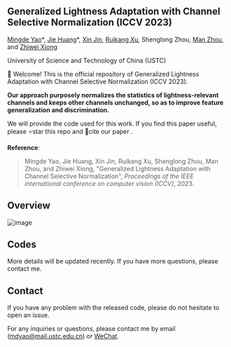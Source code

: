 ## Generalized Lightness Adaptation with Channel Selective Normalization (ICCV 2023) 

[Mingde Yao](https://scholar.google.com/citations?user=fsE3MzwAAAAJ&hl=en)\*, [Jie Huang](https://huangkevinj.github.io/)\*, [Xin Jin](http://home.ustc.edu.cn/~jinxustc/), [Ruikang Xu](https://scholar.google.com/citations?user=PulrrscAAAAJ&hl=en), Shenglong Zhou, [Man Zhou](https://manman1995.github.io/), and [Zhiwei Xiong](http://staff.ustc.edu.cn/~zwxiong/)

University of Science and Technology of China (USTC)

:rocket: Welcome! This is the official repository of Generalized Lightness Adaptation with Channel Selective Normalization (ICCV 2023). 

**Our approach purposely normalizes the statistics of lightness-relevant channels and keeps other channels unchanged, so as to improve feature generalization and discrimination.**

We will provide the code used for this work. If you find this paper useful, please :star:star this repo  and :page_facing_up:cite our paper .

**Reference**:  

> Mingde Yao, Jie Huang, Xin Jin, Ruikang Xu, Shenglong Zhou, Man Zhou, and Zhiwei Xiong, "Generalized Lightness Adaptation with Channel Selective Normalization",
> *Proceedings of the IEEE international conference on computer vision (ICCV)*, 2023.

## Overview
![image](https://github.com/mdyao/CSN-Net-ICCV2023/assets/33108887/f4c9b327-51fa-4832-8069-ab6919100277)

## Codes

<!-- This repository is the **official implementation** of the paper, "Generalized Lightness Adaptation with Channel Selective Normalization", where more implementation details are presented. -->


More details will be updated recently. If you have more questions, please contact me.



## Contact

If you have any problem with the released code, please do not hesitate to open an issue.

For any inquiries or questions, please contact me by email (mdyao@mail.ustc.edu.cn) or [WeChat](https://user-images.githubusercontent.com/33108887/225539514-7c10ccc7-0710-4d7a-8a09-643cf3832d53.png). 
